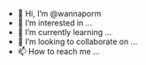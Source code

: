 - 👋 Hi, I’m @wannaporm
- 👀 I’m interested in ...
- 🌱 I’m currently learning ...
- 💞️ I’m looking to collaborate on ...
- 📫 How to reach me ...

<!---
wannaporm/wannaporm is a ✨ special ✨ repository because its `README.md` (this file) appears on your GitHub profile.
You can click the Preview link to take a look at your changes.
--->
